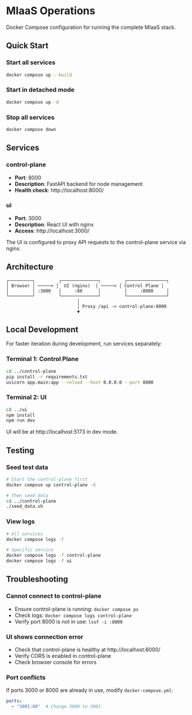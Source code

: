# MIaaS Operations

Docker Compose configuration for running the complete MIaaS stack.

## Quick Start

### Start all services
```bash
docker compose up --build
```

### Start in detached mode
```bash
docker compose up -d
```

### Stop all services
```bash
docker compose down
```

## Services

### control-plane
- **Port**: 8000
- **Description**: FastAPI backend for node management
- **Health check**: http://localhost:8000/

### ui
- **Port**: 3000
- **Description**: React UI with nginx
- **Access**: http://localhost:3000/

The UI is configured to proxy API requests to the control-plane service via nginx.

## Architecture

```
┌─────────┐         ┌──────────────┐         ┌───────────────┐
│ Browser │ ─────> │  UI (nginx)  │ ─────> │ Control Plane │
│         │ :3000   │     :80      │         │     :8000     │
└─────────┘         └──────────────┘         └───────────────┘
                           │
                           │ Proxy /api -> control-plane:8000
                           ▼
```

## Local Development

For faster iteration during development, run services separately:

### Terminal 1: Control Plane
```bash
cd ../control-plane
pip install -r requirements.txt
uvicorn app.main:app --reload --host 0.0.0.0 --port 8000
```

### Terminal 2: UI
```bash
cd ../ui
npm install
npm run dev
```

UI will be at http://localhost:5173 in dev mode.

## Testing

### Seed test data
```bash
# Start the control-plane first
docker compose up control-plane -d

# Then seed data
cd ../control-plane
./seed_data.sh
```

### View logs
```bash
# All services
docker compose logs -f

# Specific service
docker compose logs -f control-plane
docker compose logs -f ui
```

## Troubleshooting

### Cannot connect to control-plane
- Ensure control-plane is running: `docker compose ps`
- Check logs: `docker compose logs control-plane`
- Verify port 8000 is not in use: `lsof -i :8000`

### UI shows connection error
- Check that control-plane is healthy at http://localhost:8000/
- Verify CORS is enabled in control-plane
- Check browser console for errors

### Port conflicts
If ports 3000 or 8000 are already in use, modify `docker-compose.yml`:
```yaml
ports:
  - "3001:80"  # Change 3000 to 3001
```
